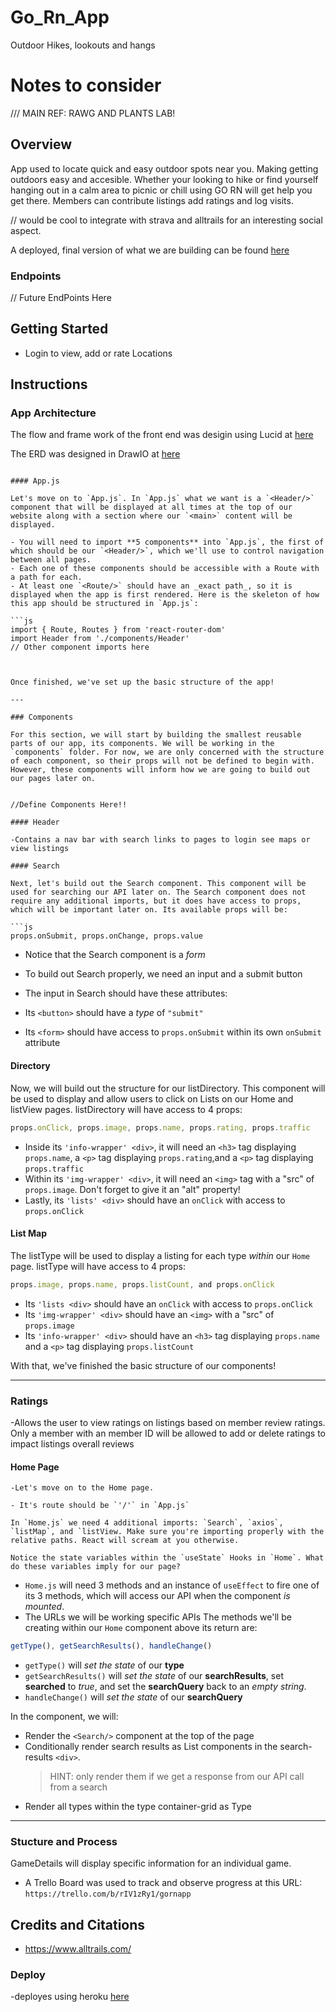 # Go_Rn_App

Outdoor Hikes, lookouts and hangs

# Notes to consider

/// MAIN REF: RAWG AND PLANTS LAB!

## Overview

App used to locate quick and easy outdoor spots near you. Making getting outdoors easy and accesible. Whether your looking to hike or find yourself hanging out in a calm area to picnic or chill using GO RN will get help you get there. Members can contribute listings add ratings and log visits.

// would be cool to integrate with strava and alltrails for an interesting social aspect.

A deployed, final version of what we are building can be found [here](https://www.rawg-router.com/)

### Endpoints

// Future EndPoints Here

## Getting Started

- Login to view, add or rate Locations

## Instructions

### App Architecture

The flow and frame work of the front end was desigin using Lucid at [here](https://lucid.app/lucidchart/6a28eb7f-bde2-4c2c-84a4-da06b9f17f81/edit?viewport_loc=354%2C-344%2C1182%2C794%2C0_0&invitationId=inv_cbb9af92-6285-45e9-85ce-e77adea5109a)

The ERD was designed in DrawIO at [here](https://viewer.diagrams.net/?tags=%7B%7D&highlight=0000ff&edit=_blank&layers=1&nav=1#R7Vxtb6M4EP41lfY%2BbAUY8vJxk7TX6tLbqt3bl48uOIlVwDnjtMn%2B%2BrODHYKdF5KGkJMsVbvxMBjjZ8bzzGC4Av1k%2FieF08kDiVB85TnR%2FAoMrjyv1fb5v0KwyAV%2BC%2BSCMcVRLnILwTP%2BjaTQkdIZjlBWUmSExAxPy8KQpCkKWUkGKSXvZbURictXncIxMgTPIYxN6Q8csUku7QROIb9DeDxRV3YdeSSBSlkKsgmMyPuaCNxcgT4lhOW%2FknkfxWLu1Lzk591uOboaGEUpq3ICuf36A36d%2Ffv8Mx1nfvT9%2BT58%2B9zKe3mD8Uze8ANKXhCVQ2YLNQ%2FZO05imPJWb0RS9iyPOLwdTnAcDeGCzMQ4MgbDV9XqTQjFv7k%2BjPkhlwv4YcokzMApaTyLM2WfFGVc51HdnKuJHuC8pDiEGVOjIXEMpxl%2BWY5PnJhAOsZpjzBGEqkk7xpRhuZbp9NdgcSNG5EEMbrgKvOygS5UU7bfCytxfSmbrFmIpxShtMzxqusCPP5D4ncAlu2tWDr3g0%2BPf%2F1hgMrvni0xoeQV9UlMKJenJEcZx7EmgjEep7wZo5E4TUwf5p7yRYoTHEWi5142hSFOx8Ol2sAvJE9yGoSI8NNH8dIhJvxExHvoTQlO2XJagh7%2F4xPVd66Dq4CPtc%2FbbtHmf0Kdsj5J%2BfAhXoKGuBm8I2EKPUoYZPBlZaSVEN%2FuIqYZSNxBRdhBXagHrgH7P9kS9L9hgvh%2Fn24t8nUg32oa%2BY4BfI64hfrUUHebhhoAA%2BsvUcRjX2bhPj3crtc03l0D7psE4tiCXQPYQUWwg7rAVkxyDe0hzhifbsvC97Fw3wtKNBxUdd0Vfz89nCYhW8FpifgH%2FNh1NpvCpTBx4FtCdi6wGyffrsnI%2BMrJLNp1oN08%2Fw4MtO8TUTm0aJ8e7ebpNzBT62%2BLKbKVlLoQr8rB61vOPQPxJ7iRglu8T4B3p3G8Ta4mSDqXPMCpTbv2pV1AAXjo0w%2B3vizaDNFDEnIfJqnNuz7mzP6F513mg68CeQv4yQFvPPcC5lPrR0rmOMFsYRGvAfHG8y%2FXdPEBD9cwDW0KVgfgzadgXmVCbsmZRs5WO45UgK6aXdVHzjyzWqbQdO4jS82OdePcSy6XmnlmmvWNwtEIhxbvGvBunJl5ZhI2wALuWWypWS2QN07NgLlX4TvOsCilDIktn9WB%2BQWwMzMDG2CKQkao6eaWoOlbh7tlguaq2lVzBC0wF27xxMPSs4%2F58YXvHfbMtPoOv9qUug6wm%2Bdm5kPNISGvYrG1eJ8e78aJmWcSszuYji3e9eDdPClTFys5OKcvlpAd%2BC4XaFXlY15tWG7YRJpj6dwPrP8e47%2F%2BhW8f9c2K99qLXJaE14R747zMN2vjjzDL3gmNLOA1AN44MfPNorgB9DIu55HV9URkZYmKuiiNvogX23nz5inHmYtucawUKJmlEYrkPPK5ooufonEN2l0l%2BCV0rx1PtQfzdfXBYr31iCjmd45oCRkUGS%2FOa%2BHWczg%2FGKNdUHU3I7UOjbMp7iohRTFk%2BK08kE2AyWs8Cnst4r76FoEKAW0N8ozMaIjkSQXqRj%2Bu9sTNUwRCdZRPhNHR0nxW9%2F0BizLzeMOiBF6K6XE3nJAxSWF8U0h7VW3uN6LkG3mA6UJxQP3Y16VVanY4x%2Bzn2u9fS5MMZKuwP9FYGLa7brfyrB1mW91Cc4R3TK3aXLTXlPMXApqz5dV6pT%2F1PdSYgdaR8eLbFmPmRgAXa2oyNmwd8GqAKoFqB7vHpekDydq36nc%2Fpq9eLSt8Nb%2FD03qumaTX6Lk8Wux2XHlsSwRxm%2FPCTkUvzOvYzXmhYaQ6i6jqhUHLvfY9FwQtHpaA0y2%2F5ui71QLMwT7Z1nygs8cnNX23VfKxenxGTXHz0S6BabQx1m2JWy4PEkcQLhU6OWFz2qXw2ersjp%2B8cTx72%2BuV3aqhcctms3M5pbZZHehVm6o%2BqdeJaouMLe06HX%2B3F2r6rtwuWa8XmuWKnV7IrQuzxdMSSZKezROV6xzDOpuLd6oWtD%2FebSlsnsu1VpmzChjdY31L6wjoHdWcQgWnTco%2FkB9duz5Ys9bPzrXjgiaX%2BXwmGrQxbf329U83HGtjnp7v121jZyX7ybaF0mT4MXxBcQ%2BGr%2BOlXFURIzSCs9gsOBZyMZZbmOBYzOgdit%2BQKDDKAxu6mcCpGLf8WKM4eoYcfz8%2FadjA9fhtrH1VDdzXiUPFRfRggqIzqu6e1FrTD9wzpNats6YJ%2Fxdv25pKtMHhQeYC6nNVy3New%2BU5nSgZjxeODWKu3tHRQYw3i6%2FR5urFJ33BzX8%3D)

````

#### App.js

Let's move on to `App.js`. In `App.js` what we want is a `<Header/>` component that will be displayed at all times at the top of our website along with a section where our `<main>` content will be displayed.

- You will need to import **5 components** into `App.js`, the first of which should be our `<Header/>`, which we'll use to control navigation between all pages.
- Each one of these components should be accessible with a Route with a path for each.
- At least one `<Route/>` should have an _exact path_, so it is displayed when the app is first rendered. Here is the skeleton of how this app should be structured in `App.js`:

```js
import { Route, Routes } from 'react-router-dom'
import Header from './components/Header'
// Other component imports here



Once finished, we've set up the basic structure of the app!

---

### Components

For this section, we will start by building the smallest reusable parts of our app, its components. We will be working in the `components` folder. For now, we are only concerned with the structure of each component, so their props will not be defined to begin with. However, these components will inform how we are going to build out our pages later on.


//Define Components Here!!

#### Header

-Contains a nav bar with search links to pages to login see maps or  view listings

#### Search

Next, let's build out the Search component. This component will be used for searching our API later on. The Search component does not require any additional imports, but it does have access to props, which will be important later on. Its available props will be:

```js
props.onSubmit, props.onChange, props.value
````

- Notice that the Search component is a _form_
- To build out Search properly, we need an input and a submit button
- The input in Search should have these attributes:

- Its `<button>` should have a _type_ of `"submit"`
- Its `<form>` should have access to `props.onSubmit` within its own `onSubmit` attribute

#### Directory

Now, we will build out the structure for our listDirectory. This component will be used to display and allow users to click on Lists on our Home and listView pages. listDirectory will have access to 4 props:

```js
props.onClick, props.image, props.name, props.rating, props.traffic
```

- Inside its `'info-wrapper' <div>`, it will need an `<h3>` tag displaying `props.name`, a `<p>` tag displaying `props.rating`,and a `<p>` tag displaying `props.traffic`
- Within its `'img-wrapper' <div>`, it will need an `<img>` tag with a "src" of `props.image`. Don't forget to give it an "alt" property!
- Lastly, its `'lists' <div>` should have an `onClick` with access to `props.onClick`

#### List Map

The listType will be used to display a listing for each type _within_ our `Home` page. listType will have access to 4 props:

```js
props.image, props.name, props.listCount, and props.onClick
```

- Its `'lists <div>` should have an `onClick` with access to `props.onClick`
- Its `'img-wrapper' <div>` should have an `<img>` with a "src" of `props.image`
- Its `'info-wrapper' <div>` should have an `<h3>` tag displaying `props.name` and a `<p>` tag displaying `props.listCount`

With that, we've finished the basic structure of our components!

---

### Ratings

-Allows the user to view ratings on listings based on member review ratings. Only a member with an member ID will be allowed to add or delete ratings to impact listings overall reviews

#### Home Page

    -Let's move on to the Home page.

    - It's route should be `'/'` in `App.js`

    In `Home.js` we need 4 additional imports: `Search`, `axios`, `listMap`, and `listView. Make sure you're importing properly with the relative paths. React will scream at you otherwise.

    Notice the state variables within the `useState` Hooks in `Home`. What do these variables imply for our page?

- `Home.js` will need 3 methods and an instance of `useEffect` to fire one of its 3 methods, which will access our API when the component _is mounted_.
- The URLs we will be working specific APIs
  The methods we'll be creating within our `Home` component above its return are:

```js
getType(), getSearchResults(), handleChange()
```

- `getType()` will _set the state_ of our **type**
- `getSearchResults()` will _set the state_ of our **searchResults**, set **searched** to _true_, and set the **searchQuery** back to an _empty string_.
- `handleChange()` will _set the state_ of our **searchQuery**

In the component, we will:

- Render the `<Search/>` component at the top of the page
- Conditionally render search results as List components in the search-results `<div>`.
  > HINT: only render them if we get a response from our API call from a search
- Render all types within the type container-grid as Type

---

### Stucture and Process

GameDetails will display specific information for an individual game.

- A Trello Board was used to track and observe progress at this URL: `https://trello.com/b/rIV1zRy1/gornapp`

## Credits and Citations

- https://www.alltrails.com/

### Deploy

-deployes using heroku [here](https://dashboard.heroku.com/apps/go-rn/deploy/github)
